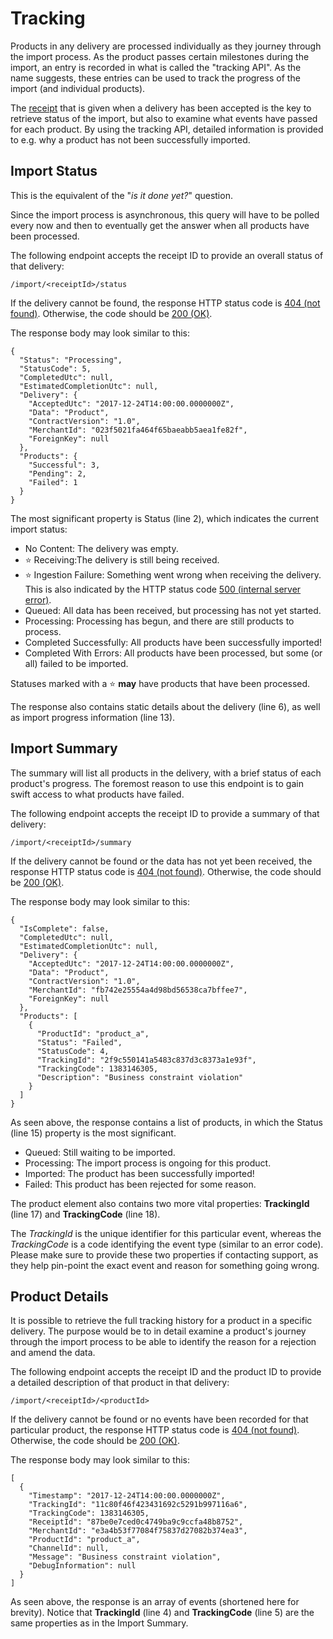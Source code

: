# Tracking

Products in any delivery are processed individually as they journey through the import process. As the product passes certain milestones during the import, an entry is recorded in what is called the "tracking API". As the name suggests, these entries can be used to track the progress of the import (and individual products).

The [receipt](receipts.md) that is given when a delivery has been accepted is the key to retrieve status of the import, but also to examine what events have passed for each product. By using the tracking API, detailed information is provided to e.g. why a product has not been successfully imported.


## Import Status

This is the equivalent of the "*is it done yet?*" question.

Since the import process is asynchronous, this query will have to be polled every now and then to eventually get the answer when all products have been processed.

The following endpoint accepts the receipt ID to provide an overall status of that delivery:

```
/import/<receiptId>/status
```

If the delivery cannot be found, the response HTTP status code is [404 (not found)](https://httpstatuses.com/404). Otherwise, the code should be [200 (OK)](https://httpstatuses.com/200).

The response body may look similar to this:
```
{
  "Status": "Processing",
  "StatusCode": 5,
  "CompletedUtc": null,
  "EstimatedCompletionUtc": null,
  "Delivery": {
    "AcceptedUtc": "2017-12-24T14:00:00.0000000Z",
    "Data": "Product",
    "ContractVersion": "1.0",
    "MerchantId": "023f5021fa464f65baeabb5aea1fe82f",
    "ForeignKey": null
  },
  "Products": {
    "Successful": 3,
    "Pending": 2,
    "Failed": 1
  }
}
```

The most significant property is Status (line 2), which indicates the current import status:

* No Content: The delivery was empty.
* :star: Receiving:The delivery is still being received.
* :star: Ingestion Failure: Something went wrong when receiving the delivery. This is also indicated by the HTTP status code [500 (internal server error)](https://httpstatuses.com/500).
* Queued: All data has been received, but processing has not yet started.
* Processing: Processing has begun, and there are still products to process.
* Completed Successfully: All products have been successfully imported!
* Completed With Errors: All products have been processed, but some (or all) failed to be imported.

Statuses marked with a :star: **may** have products that have been processed.

The response also contains static details about the delivery (line 6), as well as import progress information (line 13).


## Import Summary

The summary will list all products in the delivery, with a brief status of each product's progress. The foremost reason to use this endpoint is to gain swift access to what products have failed.

The following endpoint accepts the receipt ID to provide a summary of that delivery:

```
/import/<receiptId>/summary
```

If the delivery cannot be found or the data has not yet been received, the response HTTP status code is [404 (not found)](https://httpstatuses.com/404). Otherwise, the code should be [200 (OK)](https://httpstatuses.com/200).

The response body may look similar to this:

```
{
  "IsComplete": false,
  "CompletedUtc": null,
  "EstimatedCompletionUtc": null,
  "Delivery": {
    "AcceptedUtc": "2017-12-24T14:00:00.0000000Z",
    "Data": "Product",
    "ContractVersion": "1.0",
    "MerchantId": "fb742e25554a4d98bd56538ca7bffee7",
    "ForeignKey": null
  },
  "Products": [
    {
      "ProductId": "product_a",
      "Status": "Failed",
      "StatusCode": 4,
      "TrackingId": "2f9c550141a5483c837d3c8373a1e93f",
      "TrackingCode": 1383146305,
      "Description": "Business constraint violation"
    }
  ]
}
```

As seen above, the response contains a list of products, in which the Status (line 15) property is the most significant.

* Queued: Still waiting to be imported.
* Processing: The import process is ongoing for this product.
* Imported: The product has been successfully imported!
* Failed: This product has been rejected for some reason.

The product element also contains two more vital properties: **TrackingId** (line 17) and **TrackingCode** (line 18).

The *TrackingId* is the unique identifier for this particular event, whereas the *TrackingCode* is a code identifying the event type (similar to an error code). Please make sure to provide these two properties if contacting support, as they help pin-point the exact event and reason for something going wrong.


## Product Details

It is possible to retrieve the full tracking history for a product in a specific delivery. The purpose would be to in detail examine a product's journey through the import process to be able to identify the reason for a rejection and amend the data.

The following endpoint accepts the receipt ID and the product ID to provide a detailed description of that product in that delivery:

```
/import/<receiptId>/<productId>
```

If the delivery cannot be found or no events have been recorded for that particular product, the response HTTP status code is [404 (not found)](https://httpstatuses.com/404). Otherwise, the code should be [200 (OK)](https://httpstatuses.com/200).

The response body may look similar to this:

```
[
  {
    "Timestamp": "2017-12-24T14:00:00.0000000Z",
    "TrackingId": "11c80f46f423431692c5291b997116a6",
    "TrackingCode": 1383146305,
    "ReceiptId": "87be0e7ced0c4749ba9c9ccfa48b8752",
    "MerchantId": "e3a4b53f77084f75837d27082b374ea3",
    "ProductId": "product_a",
    "ChannelId": null,
    "Message": "Business constraint violation",
    "DebugInformation": null
  }
]
```

As seen above, the response is an array of events (shortened here for brevity). Notice that **TrackingId** (line 4) and **TrackingCode** (line 5) are the same properties as in the Import Summary.